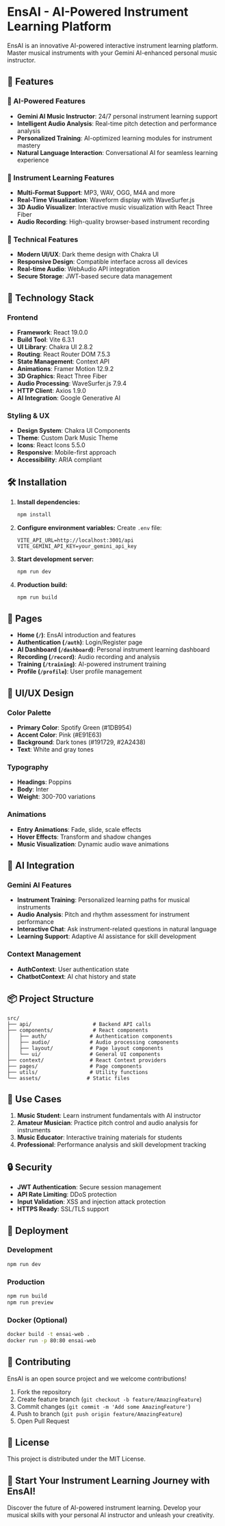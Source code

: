 # EnsAI - AI-Powered Instrument Learning Platform

EnsAI is an innovative AI-powered interactive instrument learning platform. Master musical instruments with your Gemini AI-enhanced personal music instructor.

## 🎵 Features

### 🤖 AI-Powered Features
- **Gemini AI Music Instructor**: 24/7 personal instrument learning support
- **Intelligent Audio Analysis**: Real-time pitch detection and performance analysis
- **Personalized Training**: AI-optimized learning modules for instrument mastery
- **Natural Language Interaction**: Conversational AI for seamless learning experience

### 🎼 Instrument Learning Features
- **Multi-Format Support**: MP3, WAV, OGG, M4A and more
- **Real-Time Visualization**: Waveform display with WaveSurfer.js
- **3D Audio Visualizer**: Interactive music visualization with React Three Fiber
- **Audio Recording**: High-quality browser-based instrument recording

### 🔧 Technical Features
- **Modern UI/UX**: Dark theme design with Chakra UI
- **Responsive Design**: Compatible interface across all devices
- **Real-time Audio**: WebAudio API integration
- **Secure Storage**: JWT-based secure data management

## 🚀 Technology Stack

### Frontend
- **Framework**: React 19.0.0
- **Build Tool**: Vite 6.3.1
- **UI Library**: Chakra UI 2.8.2
- **Routing**: React Router DOM 7.5.3
- **State Management**: Context API
- **Animations**: Framer Motion 12.9.2
- **3D Graphics**: React Three Fiber
- **Audio Processing**: WaveSurfer.js 7.9.4
- **HTTP Client**: Axios 1.9.0
- **AI Integration**: Google Generative AI

### Styling & UX
- **Design System**: Chakra UI Components
- **Theme**: Custom Dark Music Theme
- **Icons**: React Icons 5.5.0
- **Responsive**: Mobile-first approach
- **Accessibility**: ARIA compliant

## 🛠️ Installation

1. **Install dependencies:**
   ```bash
   npm install
   ```

2. **Configure environment variables:**
   Create `.env` file:
   ```
   VITE_API_URL=http://localhost:3001/api
   VITE_GEMINI_API_KEY=your_gemini_api_key
   ```

3. **Start development server:**
   ```bash
   npm run dev
   ```

4. **Production build:**
   ```bash
   npm run build
   ```

## 📱 Pages

- **Home (`/`)**: EnsAI introduction and features
- **Authentication (`/auth`)**: Login/Register page
- **AI Dashboard (`/dashboard`)**: Personal instrument learning dashboard
- **Recording (`/record`)**: Audio recording and analysis
- **Training (`/training`)**: AI-powered instrument training
- **Profile (`/profile`)**: User profile management

## 🎨 UI/UX Design

### Color Palette
- **Primary Color**: Spotify Green (#1DB954)
- **Accent Color**: Pink (#E91E63)
- **Background**: Dark tones (#191729, #2A2438)
- **Text**: White and gray tones

### Typography
- **Headings**: Poppins
- **Body**: Inter
- **Weight**: 300-700 variations

### Animations
- **Entry Animations**: Fade, slide, scale effects
- **Hover Effects**: Transform and shadow changes
- **Music Visualization**: Dynamic audio wave animations

## 🤖 AI Integration

### Gemini AI Features
- **Instrument Training**: Personalized learning paths for musical instruments
- **Audio Analysis**: Pitch and rhythm assessment for instrument performance
- **Interactive Chat**: Ask instrument-related questions in natural language
- **Learning Support**: Adaptive AI assistance for skill development

### Context Management
- **AuthContext**: User authentication state
- **ChatbotContext**: AI chat history and state

## 📦 Project Structure

```
src/
├── api/                    # Backend API calls
├── components/             # React components
│   ├── auth/              # Authentication components
│   ├── audio/             # Audio processing components
│   ├── layout/            # Page layout components
│   └── ui/                # General UI components
├── context/               # React Context providers
├── pages/                 # Page components
├── utils/                 # Utility functions
└── assets/               # Static files
```

## 🎯 Use Cases

1. **Music Student**: Learn instrument fundamentals with AI instructor
2. **Amateur Musician**: Practice pitch control and audio analysis for instruments
3. **Music Educator**: Interactive training materials for students
4. **Professional**: Performance analysis and skill development tracking

## 🔒 Security

- **JWT Authentication**: Secure session management
- **API Rate Limiting**: DDoS protection
- **Input Validation**: XSS and injection attack protection
- **HTTPS Ready**: SSL/TLS support

## 🚀 Deployment

### Development
```bash
npm run dev
```

### Production
```bash
npm run build
npm run preview
```

### Docker (Optional)
```bash
docker build -t ensai-web .
docker run -p 80:80 ensai-web
```

## 🤝 Contributing

EnsAI is an open source project and we welcome contributions!

1. Fork the repository
2. Create feature branch (`git checkout -b feature/AmazingFeature`)
3. Commit changes (`git commit -m 'Add some AmazingFeature'`)
4. Push to branch (`git push origin feature/AmazingFeature`)
5. Open Pull Request

## 📄 License

This project is distributed under the MIT License.

## 🎵 Start Your Instrument Learning Journey with EnsAI!

Discover the future of AI-powered instrument learning. Develop your musical skills with your personal AI instructor and unleash your creativity. 